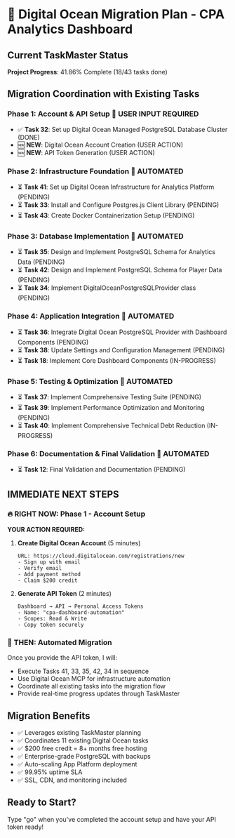 # 🚀 Digital Ocean Migration Plan - CPA Analytics Dashboard

## Current TaskMaster Status

**Project Progress**: 41.86% Complete (18/43 tasks done)

## Migration Coordination with Existing Tasks

### **Phase 1: Account & API Setup** 🔐 **USER INPUT REQUIRED**

- ✅ **Task 32**: Set up Digital Ocean Managed PostgreSQL Database Cluster (DONE)
- 🆕 **NEW**: Digital Ocean Account Creation (USER ACTION)
- 🆕 **NEW**: API Token Generation (USER ACTION)

### **Phase 2: Infrastructure Foundation** 🤖 **AUTOMATED**

- ⏳ **Task 41**: Set up Digital Ocean Infrastructure for Analytics Platform (PENDING)
- ⏳ **Task 33**: Install and Configure Postgres.js Client Library (PENDING)
- ⏳ **Task 43**: Create Docker Containerization Setup (PENDING)

### **Phase 3: Database Implementation** 🤖 **AUTOMATED**

- ⏳ **Task 35**: Design and Implement PostgreSQL Schema for Analytics Data (PENDING)
- ⏳ **Task 42**: Design and Implement PostgreSQL Schema for Player Data (PENDING)
- ⏳ **Task 34**: Implement DigitalOceanPostgreSQLProvider class (PENDING)

### **Phase 4: Application Integration** 🤖 **AUTOMATED**

- ⏳ **Task 36**: Integrate Digital Ocean PostgreSQL Provider with Dashboard Components (PENDING)
- ⏳ **Task 38**: Update Settings and Configuration Management (PENDING)
- ⏳ **Task 18**: Implement Core Dashboard Components (IN-PROGRESS)

### **Phase 5: Testing & Optimization** 🤖 **AUTOMATED**

- ⏳ **Task 37**: Implement Comprehensive Testing Suite (PENDING)
- ⏳ **Task 39**: Implement Performance Optimization and Monitoring (PENDING)
- ⏳ **Task 40**: Implement Comprehensive Technical Debt Reduction (IN-PROGRESS)

### **Phase 6: Documentation & Final Validation** 🤖 **AUTOMATED**

- ⏳ **Task 12**: Final Validation and Documentation (PENDING)

## IMMEDIATE NEXT STEPS

### 🔥 **RIGHT NOW: Phase 1 - Account Setup**

**YOUR ACTION REQUIRED:**

1. **Create Digital Ocean Account** (5 minutes)

   ```
   URL: https://cloud.digitalocean.com/registrations/new
   - Sign up with email
   - Verify email
   - Add payment method
   - Claim $200 credit
   ```

2. **Generate API Token** (2 minutes)
   ```
   Dashboard → API → Personal Access Tokens
   - Name: "cpa-dashboard-automation"
   - Scopes: Read & Write
   - Copy token securely
   ```

### 🤖 **THEN: Automated Migration**

Once you provide the API token, I will:

- Execute Tasks 41, 33, 35, 42, 34 in sequence
- Use Digital Ocean MCP for infrastructure automation
- Coordinate all existing tasks into the migration flow
- Provide real-time progress updates through TaskMaster

## Migration Benefits

- ✅ Leverages existing TaskMaster planning
- ✅ Coordinates 11 existing Digital Ocean tasks
- ✅ $200 free credit = 8+ months free hosting
- ✅ Enterprise-grade PostgreSQL with backups
- ✅ Auto-scaling App Platform deployment
- ✅ 99.95% uptime SLA
- ✅ SSL, CDN, and monitoring included

## Ready to Start?

Type "go" when you've completed the account setup and have your API token ready!
